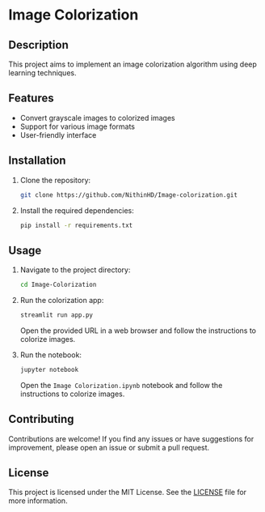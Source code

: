 # Image Colorization
 
## Description

This project aims to implement an image colorization algorithm using deep learning techniques.

## Features

- Convert grayscale images to colorized images
- Support for various image formats
- User-friendly interface

## Installation

1. Clone the repository:

    ```bash
    git clone https://github.com/NithinHD/Image-colorization.git
    ```

2. Install the required dependencies:

    ```bash
    pip install -r requirements.txt
    ```

## Usage

1. Navigate to the project directory:

    ```bash
    cd Image-Colorization
    ```

2. Run the colorization app:

    ```bash
    streamlit run app.py
    ```

    Open the provided URL in a web browser and follow the instructions to colorize images.

3. Run the notebook:

    ```bash
    jupyter notebook
    ```

    Open the `Image Colorization.ipynb` notebook and follow the instructions to colorize images.

## Contributing

Contributions are welcome! If you find any issues or have suggestions for improvement, please open an issue or submit a pull request.

## License

This project is licensed under the MIT License. See the [LICENSE](LICENSE) file for more information.